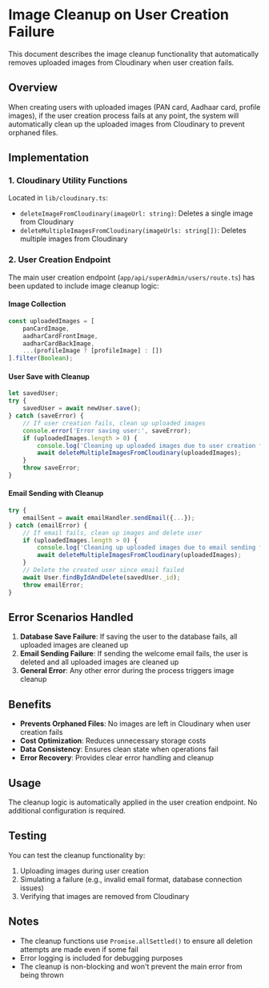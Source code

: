 # Image Cleanup on User Creation Failure

This document describes the image cleanup functionality that automatically removes uploaded images from Cloudinary when user creation fails.

## Overview

When creating users with uploaded images (PAN card, Aadhaar card, profile images), if the user creation process fails at any point, the system will automatically clean up the uploaded images from Cloudinary to prevent orphaned files.

## Implementation

### 1. Cloudinary Utility Functions

Located in `lib/cloudinary.ts`:

- `deleteImageFromCloudinary(imageUrl: string)`: Deletes a single image from Cloudinary
- `deleteMultipleImagesFromCloudinary(imageUrls: string[])`: Deletes multiple images from Cloudinary

### 2. User Creation Endpoint

The main user creation endpoint (`app/api/superAdmin/users/route.ts`) has been updated to include image cleanup logic:

#### Image Collection
```typescript
const uploadedImages = [
    panCardImage,
    aadharCardFrontImage,
    aadharCardBackImage,
    ...(profileImage ? [profileImage] : [])
].filter(Boolean);
```

#### User Save with Cleanup
```typescript
let savedUser;
try {
    savedUser = await newUser.save();
} catch (saveError) {
    // If user creation fails, clean up uploaded images
    console.error('Error saving user:', saveError);
    if (uploadedImages.length > 0) {
        console.log('Cleaning up uploaded images due to user creation failure...');
        await deleteMultipleImagesFromCloudinary(uploadedImages);
    }
    throw saveError;
}
```

#### Email Sending with Cleanup
```typescript
try {
    emailSent = await emailHandler.sendEmail({...});
} catch (emailError) {
    // If email fails, clean up images and delete user
    if (uploadedImages.length > 0) {
        console.log('Cleaning up uploaded images due to email sending failure...');
        await deleteMultipleImagesFromCloudinary(uploadedImages);
    }
    // Delete the created user since email failed
    await User.findByIdAndDelete(savedUser._id);
    throw emailError;
}
```

## Error Scenarios Handled

1. **Database Save Failure**: If saving the user to the database fails, all uploaded images are cleaned up
2. **Email Sending Failure**: If sending the welcome email fails, the user is deleted and all uploaded images are cleaned up
3. **General Error**: Any other error during the process triggers image cleanup

## Benefits

- **Prevents Orphaned Files**: No images are left in Cloudinary when user creation fails
- **Cost Optimization**: Reduces unnecessary storage costs
- **Data Consistency**: Ensures clean state when operations fail
- **Error Recovery**: Provides clear error handling and cleanup

## Usage

The cleanup logic is automatically applied in the user creation endpoint. No additional configuration is required.

## Testing

You can test the cleanup functionality by:
1. Uploading images during user creation
2. Simulating a failure (e.g., invalid email format, database connection issues)
3. Verifying that images are removed from Cloudinary

## Notes

- The cleanup functions use `Promise.allSettled()` to ensure all deletion attempts are made even if some fail
- Error logging is included for debugging purposes
- The cleanup is non-blocking and won't prevent the main error from being thrown 